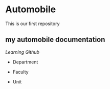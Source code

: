 # Automobile
This is our first repository

## my automobile documentation
*Learning Github*

* Department
- Faculty
+ Unit

